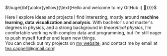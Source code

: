 $\huge{\bf{\color{yellow}{\text{Hello and welcome to my GitHub :) 👋}}}}$  

Here I explore ideas and projects I find interesting, mostly around __machine learning, data visualization and analysis__. With bachelor's and master's degrees in physics, and a strong background in _theoretical physics_, I’m comfortable working with complex data and programming, but I’m still eager to push myself further and learn new things.  
You can check out my projects on [my website](https://altheacappelli.github.io/), and contact me by email at tea.cappelli@gmail.com!
